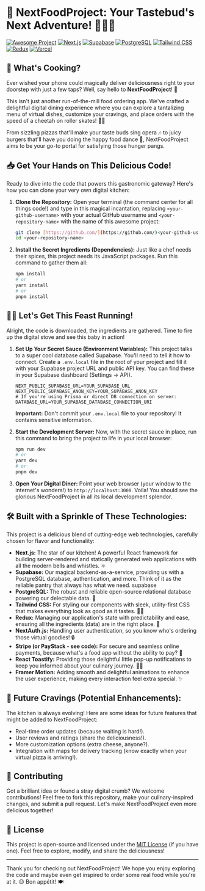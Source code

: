 # 🚀 NextFoodProject: Your Tastebud's Next Adventure! 🍕🍔🍝

[![Awesome Project](https://img.shields.io/badge/Awesome-Project-brightgreen?style=for-the-badge)](https://github.com/GHO2TT/Nextjs-Restaurant-App)
[![Next.js](https://img.shields.io/badge/Next.js-000000?style=for-the-badge&logo=nextdotjs&logoColor=white)](https://nextjs.org/)
[![Supabase](https://img.shields.io/badge/Supabase-3ECF8E?style=for-the-badge&logo=supabase&logoColor=white)](https://supabase.com/)
[![PostgreSQL](https://img.shields.io/badge/PostgreSQL-316192?style=for-the-badge&logo=postgresql&logoColor=white)](https://www.postgresql.org/)
[![Tailwind CSS](https://img.shields.io/badge/Tailwind_CSS-38B2AC?style=for-the-badge&logo=tailwind-css&logoColor=white)](https://tailwindcss.com/)
[![Redux](https://img.shields.io/badge/Redux-764ABC?style=for-the-badge&logo=redux&logoColor=white)](https://redux.js.org/)
[![Vercel](https://img.shields.io/badge/Vercel-000000?style=for-the-badge&logo=vercel&logoColor=white)](https://vercel.com/)

## 🍜 What's Cooking?

Ever wished your phone could magically deliver deliciousness right to your doorstep with just a few taps? Well, say hello to **NextFoodProject**! 🎉

This isn't just another run-of-the-mill food ordering app. We've crafted a delightful digital dining experience where you can explore a tantalizing menu of virtual dishes, customize your cravings, and place orders with the speed of a cheetah on roller skates! 🐆💨

From sizzling pizzas that'll make your taste buds sing opera 🎶 to juicy burgers that'll have you doing the happy food dance 💃, NextFoodProject aims to be your go-to portal for satisfying those hunger pangs.

## 📥 Get Your Hands on This Delicious Code!

Ready to dive into the code that powers this gastronomic gateway? Here's how you can clone your very own digital kitchen:

1.  **Clone the Repository:** Open your terminal (the command center for all things code!) and type in this magical incantation, replacing `<your-github-username>` with your actual GitHub username and `<your-repository-name>` with the name of this awesome project:

    ```bash
    git clone [https://github.com/](https://github.com/)<your-github-username>/<your-repository-name>.git
    cd <your-repository-name>
    ```

2.  **Install the Secret Ingredients (Dependencies):** Just like a chef needs their spices, this project needs its JavaScript packages. Run this command to gather them all:

    ```bash
    npm install
    # or
    yarn install
    # or
    pnpm install
    ```

## 🏃‍♂️ Let's Get This Feast Running!

Alright, the code is downloaded, the ingredients are gathered. Time to fire up the digital stove and see this baby in action!

1.  **Set Up Your Secret Sauce (Environment Variables):** This project talks to a super cool database called Supabase. You'll need to tell it how to connect. Create a `.env.local` file in the root of your project and fill it with your Supabase project URL and public API key. You can find these in your Supabase dashboard (Settings -> API).

    ```
    NEXT_PUBLIC_SUPABASE_URL=YOUR_SUPABASE_URL
    NEXT_PUBLIC_SUPABASE_ANON_KEY=YOUR_SUPABASE_ANON_KEY
    # If you're using Prisma or direct DB connection on server:
    DATABASE_URL=YOUR_SUPABASE_DATABASE_CONNECTION_URI
    ```

    **Important:** Don't commit your `.env.local` file to your repository! It contains sensitive information.

2.  **Start the Development Server:** Now, with the secret sauce in place, run this command to bring the project to life in your local browser:

    ```bash
    npm run dev
    # or
    yarn dev
    # or
    pnpm dev
    ```

3.  **Open Your Digital Diner:** Point your web browser (your window to the internet's wonders!) to `http://localhost:3000`. Voila! You should see the glorious NextFoodProject in all its local development splendor.

## 🛠️ Built with a Sprinkle of These Technologies:

This project is a delicious blend of cutting-edge web technologies, carefully chosen for flavor and functionality:

* **Next.js:** The star of our kitchen! A powerful React framework for building server-rendered and statically generated web applications with all the modern bells and whistles. ⚛️
* **Supabase:** Our magical backend-as-a-service, providing us with a PostgreSQL database, authentication, and more. Think of it as the reliable pantry that always has what we need. supabase
* **PostgreSQL:** The robust and reliable open-source relational database powering our delectable data. 🐘
* **Tailwind CSS:** For styling our components with sleek, utility-first CSS that makes everything look as good as it tastes. 💨💅
* **Redux:** Managing our application's state with predictability and ease, ensuring all the ingredients (data) are in the right place. 🧽
* **NextAuth.js:** Handling user authentication, so you know who's ordering those virtual goodies! 🔒
* **Stripe (or PayStack - see code):** For secure and seamless online payments, because what's a food app without the ability to pay? 💸
* **React Toastify:** Providing those delightful little pop-up notifications to keep you informed about your culinary journey. 🍞🔔
* **Framer Motion:** Adding smooth and delightful animations to enhance the user experience, making every interaction feel extra special. ✨

## 🔭 Future Cravings (Potential Enhancements):

The kitchen is always evolving! Here are some ideas for future features that might be added to NextFoodProject:

* Real-time order updates (because waiting is hard!).
* User reviews and ratings (share the deliciousness!).
* More customization options (extra cheese, anyone?).
* Integration with maps for delivery tracking (know exactly when your virtual pizza is arriving!).

## 🙏 Contributing

Got a brilliant idea or found a stray digital crumb? We welcome contributions! Feel free to fork this repository, make your culinary-inspired changes, and submit a pull request. Let's make NextFoodProject even more delicious together!

## 📜 License

This project is open-source and licensed under the [MIT License](LICENSE) (if you have one). Feel free to explore, modify, and share the deliciousness!

---

Thank you for checking out NextFoodProject! We hope you enjoy exploring the code and maybe even get inspired to order some real food while you're at it. 😉 Bon appétit! 🍽️
